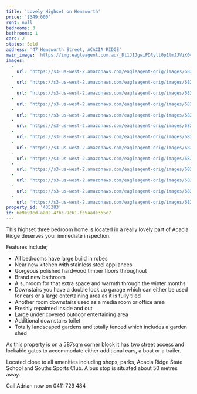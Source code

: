```yaml
---
title: 'Lovely Highset on Hemsworth'
price: '$349,000'
rent: null
bedrooms: 3
bathrooms: 1
cars: 2
status: Sold
address: '47 Hemsworth Street, ACACIA RIDGE'
main_image: 'https://img.eagleagent.com.au/_Dl1JIJgwiPDRylt0p1lmJJViK0=/1280x854/smart/https://s3-us-west-2.amazonaws.com/eagleagent-orig/images/6823956/114177323-image-M.jpg'
images:
  -
    url: 'https://s3-us-west-2.amazonaws.com/eagleagent-orig/images/6823968/114177323-image-L.jpg'
  -
    url: 'https://s3-us-west-2.amazonaws.com/eagleagent-orig/images/6823967/114177323-image-K.jpg'
  -
    url: 'https://s3-us-west-2.amazonaws.com/eagleagent-orig/images/6823966/114177323-image-J.jpg'
  -
    url: 'https://s3-us-west-2.amazonaws.com/eagleagent-orig/images/6823965/114177323-image-I.jpg'
  -
    url: 'https://s3-us-west-2.amazonaws.com/eagleagent-orig/images/6823964/114177323-image-H.jpg'
  -
    url: 'https://s3-us-west-2.amazonaws.com/eagleagent-orig/images/6823963/114177323-image-G.jpg'
  -
    url: 'https://s3-us-west-2.amazonaws.com/eagleagent-orig/images/6823962/114177323-image-F.jpg'
  -
    url: 'https://s3-us-west-2.amazonaws.com/eagleagent-orig/images/6823961/114177323-image-E.jpg'
  -
    url: 'https://s3-us-west-2.amazonaws.com/eagleagent-orig/images/6823960/114177323-image-D.jpg'
  -
    url: 'https://s3-us-west-2.amazonaws.com/eagleagent-orig/images/6823959/114177323-image-C.jpg'
  -
    url: 'https://s3-us-west-2.amazonaws.com/eagleagent-orig/images/6823958/114177323-image-B.jpg'
  -
    url: 'https://s3-us-west-2.amazonaws.com/eagleagent-orig/images/6823957/114177323-image-A.jpg'
  -
    url: 'https://s3-us-west-2.amazonaws.com/eagleagent-orig/images/6823956/114177323-image-M.jpg'
property_id: '435383'
id: 6e9e91ed-aa02-47bc-9c61-fc5aade355e7
---
```

This highset three bedroom home is located in a really lovely part of Acacia Ridge deserves your immediate inspection.

Features include;

*  All bedrooms have large build in robes
*  Near new kitchen with stainless steel appliances
*  Gorgeous polished hardwood timber floors throughout
*  Brand new bathroom
*  A sunroom for that extra space and warmth through the winter months
*  Downstairs you have a double lock up garage which can either be used for cars or a large entertaining area as it is fully tiled
*  Another room downstairs used as a media room or office area
*  Freshly repainted inside and out
*  Large under covered outdoor entertaining area
*  Additional downstairs toilet
*  Totally landscaped gardens and totally fenced which includes a garden shed

As this property is on a 587sqm corner block it has two street access and lockable gates to accommodate either additional cars, a boat or a trailer.

Located close to all amenities including shops, parks, Acacia Ridge State School and Souths Sports Club. A bus stop is situated about 50 metres away.

Call Adrian now on 0411 729 484